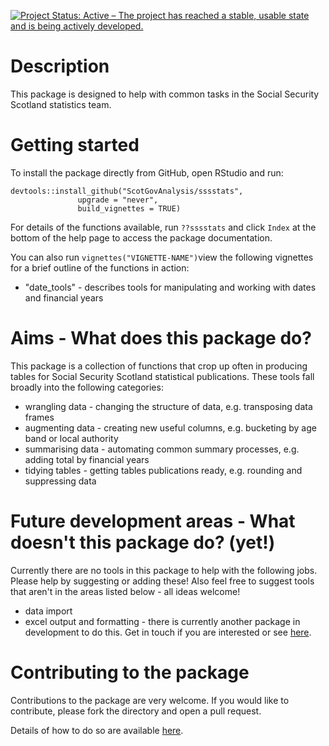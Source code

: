 [![Project Status: Active – The project has reached a stable, usable state and is being actively developed.](https://www.repostatus.org/badges/latest/active.svg)](https://www.repostatus.org/#active)



# Description

This package is designed to help with common tasks in the Social
Security Scotland statistics team.

# Getting started

To install the package directly from GitHub, open RStudio and run:

    devtools::install_github("ScotGovAnalysis/sssstats",
                   upgrade = "never",
                   build_vignettes = TRUE)

For details of the functions available, run `??sssstats` and click
`Index` at the bottom of the help page to access the package
documentation. 

You can also run `vignettes("VIGNETTE-NAME")`view the following vignettes for a brief
outline of the functions in action:
* "date_tools" - describes tools for manipulating and working with dates and financial years

# Aims - What does this package do?

This package is a collection of functions that crop up often in producing tables
for Social Security Scotland statistical publications. These tools fall broadly 
into the following categories:

* wrangling data - changing the structure of data, e.g. transposing data frames
* augmenting data - creating new useful columns, e.g. bucketing by age band or local authority
* summarising data - automating common summary processes, e.g. adding total by financial years
* tidying tables - getting tables publications ready, e.g. rounding and suppressing data 

# Future development areas - What doesn't this package do? (yet!)

Currently there are no tools in this package to help with the following jobs. Please help by 
suggesting or adding these! Also feel free to suggest tools that aren't in the areas listed 
below - all ideas welcome!

* data import
* excel output and formatting - there is currently another package in development 
to do this. Get in touch if you are interested or see [here](https://github.com/izaak-jephson/excel_output).


# Contributing to the package

Contributions to the package are very welcome. If you would like to
contribute, please fork the directory and open a pull request.

Details of how to do so are available
[here](https://docs.github.com/en/pull-requests/collaborating-with-pull-requests/proposing-changes-to-your-work-with-pull-requests/creating-a-pull-request).

